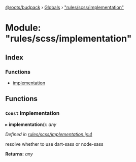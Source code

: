 [@roots/budpack](../README.md) › [Globals](../globals.md) › ["rules/scss/implementation"](_rules_scss_implementation_.md)

# Module: "rules/scss/implementation"

## Index

### Functions

* [implementation](_rules_scss_implementation_.md#const-implementation)

## Functions

### `Const` implementation

▸ **implementation**(): *any*

*Defined in [rules/scss/implementation.js:4](https://github.com/roots/bud-support/blob/5f43850/src/budpack/builder/webpack/rules/scss/implementation.js#L4)*

resolve whether to use dart-sass or node-sass

**Returns:** *any*
